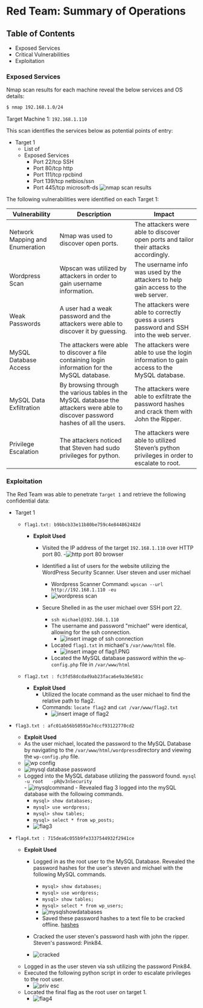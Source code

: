# Red Team: Summary of Operations

## Table of Contents
- Exposed Services
- Critical Vulnerabilities
- Exploitation

### Exposed Services

Nmap scan results for each machine reveal the below services and OS details:

```bash
$ nmap 192.168.1.0/24 
```
Target Machine 1: ```192.168.1.110```

This scan identifies the services below as potential points of entry:
- Target 1
  - List of
  - Exposed Services
    - Port 22/tcp SSH 
    - Port 80/tcp http
    - Port 111/tcp rpcbind
    - Port 139/tcp netbios/ssn
    - Port 445/tcp microsoft-ds
![nmap scan results](https://github.com/rachelcamurphy/Final_Project/blob/main/Red_Team_Operations/Images/Nmap_scan_of_target1.PNG)

The following vulnerabilities were identified on each Target 1:

| Vulnerability                   | Description                                                                                                                        | Impact                                                                                         |
|---------------------------------|------------------------------------------------------------------------------------------------------------------------------------|------------------------------------------------------------------------------------------------|
| Network Mapping and Enumeration | Nmap was used to discover open ports.                                                                                              | The attackers were able to discover open ports and tailor their attacks accordingly.           |
| Wordpress Scan                  | Wpscan was utilized by attackers in order to gain username information.                                                            | The username info was used by the attackers to help gain access to the web server.             |
| Weak Passwords                  | A user had a weak password and the attackers were able to discover it by guessing.                                                 | The attackers were able to correctly guess a users password and SSH into the web server.       |
| MySQL Database Access           | The attackers were able to discover a file containing login information for the MySQL database.                                    | The attackers were able to use the login information to gain access to the MySQL database.     |
| MySQL Data Exfiltration         | By browsing through the various tables in the MySQL database the attackers were able to discover password hashes of all the users. | The attackers were able to exfiltrate the password hashes and crack them with John the Ripper. |
| Privilege Escalation            | The attackers noticed that Steven had sudo privileges for python.                                                                  | The attackers were able to utilized Steven’s python privileges in order to escalate to root.   |

### Exploitation

The Red Team was able to penetrate `Target 1` and retrieve the following confidential data:
- Target 1
  - `flag1.txt: b9bbcb33e11b80be759c4e844862482d`
    - **Exploit Used**
        - Visited the IP address of the target `192.168.1.110` over HTTP port 80.
            -![http port 80 browser](website_browser_1.png)

        - Identified a list of users for the website utilizing the WordPress Security Scanner. User steven and user michael
            - Wordpress Scanner Command: `wpscan --url http://192.168.1.110 -eu`
            - ![wordpress scan](Red_Team_Operations\Images\enumerate_users_wpscan.PNG)


        - Secure Shelled in as the user michael over SSH port 22.
            - `ssh michael@192.168.1.110`
            - The username and password "michael" were identical, allowing for the ssh connection. 
                - ![insert image of ssh connection](Red_Team_Operations\Images\logged_in_as_michael_password_michael.PNG)
            - Located `flag1.txt` in michael's `/var/www/html` file.
                - ![insert image of flag1.PNG](Red_Team_Operations\Images\flag1.PNG)
            - Located the MySQL database password within the `wp-config.php` file in `/var/www/html` 

  - `flag2.txt : fc3fd58dcdad9ab23faca6e9a36e581c`
    - **Exploit Used**
      - Utilized the locate command as the user michael to find the relative path to flag2. 
      - Commands: `locate flag2` and `cat /var/www/flag2.txt`
          - ![insert image of flag2](Red_Team_Operations\Images\flag2.PNG)
      
 - `flag3.txt : afc01ab56b50591e7dccf93122770cd2` 
    - **Exploit Used**
     - As the user michael, located the password to the MySQL Database by navigating to the `/var/www/html/wordpress`directory and viewing the `wp-config.php` file.
      - ![wp config](Red_Team_Operations\Images\locating_my_sql_password.PNG)
      - ![mysql database password](Red_Team_Operations\Images\mysql_database_password.PNG)
      - Logged into the MySQL database utilizing the password found. `mysql -u root   -pR@v3nSecurity`  
       - ![mysqlcommand](Red_Team_Operations\Images\logged_into_mysql_using_password_found.PNG)
       - Revealed flag 3 logged into the mySQL database with the following commands.
        - `mysql> show databases;`
        - `mysql> use wordpress;`
        - `mysql> show tables;`
        - `mysql> select * from wp_posts;`
        - ![flag3](Red_Team_Operations\Images\flag3.png)

 - `flag4.txt : 715dea6c055b9fe3337544932f2941ce` 
    - **Exploit Used**
      - Logged in as the root user to the MySQL  Database. Revealed the password hashes for the user's steven and michael with the following MySQL commands. 
        - `mysql> show databases;`
        - `mysql> use wordpress;`
        - `mysql> show tables;`
        - `mysql> select * from wp_users;`
        - ![mysqlshowdatabases](Red_Team_Operations\Images\mysql_showdatabases.PNG)
        - Saved these password hashes to a text file to be cracked offline. [hashes](Red_Team_Operations\wp_hashes\wp_hashes.txt)

       - Cracked the user steven's password hash with john the ripper. Steven's password: Pink84.
        - ![cracked](Red_Team_Operations\Images\john-wp_hashes.txt_steven_results.PNG)
     - Logged in as the user steven via ssh utilizing the password Pink84.
     - Executed the following python script in order to escalate privileges to the root user.
       - ![priv esc](Red_Team_Operations\Images\priv_esc_from_steven_to_root.PNG)
     - Located the final flag as the root user on target 1. 
        - ![flag4](Red_Team_Operations\Images\flag4.txt_results.PNG)
    

        
